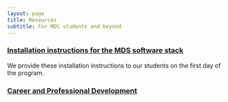 ```yaml
---
layout: page
title: Resources
subtitle: For MDS students and beyond
---
```


### [Installation instructions for the MDS software stack](/resources_pages/installation_instructions)

We provide these installation instructions to our students on the first day of the program. 

### [Career and Professional Development](https://github.com/UBC-MDS/UBC-MDS.github.io/edit/master/resources_pages/Career%20and%20Industry%20Resources.md)
